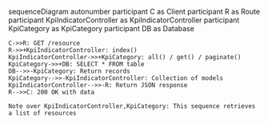 sequenceDiagram
    autonumber
    participant C as Client
    participant R as Route
    participant KpiIndicatorController as KpiIndicatorController
    participant KpiCategory as KpiCategory
    participant DB as Database
    
    C->>R: GET /resource
    R->>+KpiIndicatorController: index()
    KpiIndicatorController->>+KpiCategory: all() / get() / paginate()
    KpiCategory->>+DB: SELECT * FROM table
    DB-->>-KpiCategory: Return records
    KpiCategory-->>-KpiIndicatorController: Collection of models
    KpiIndicatorController-->>-R: Return JSON response
    R-->>C: 200 OK with data
    
    Note over KpiIndicatorController,KpiCategory: This sequence retrieves a list of resources
  